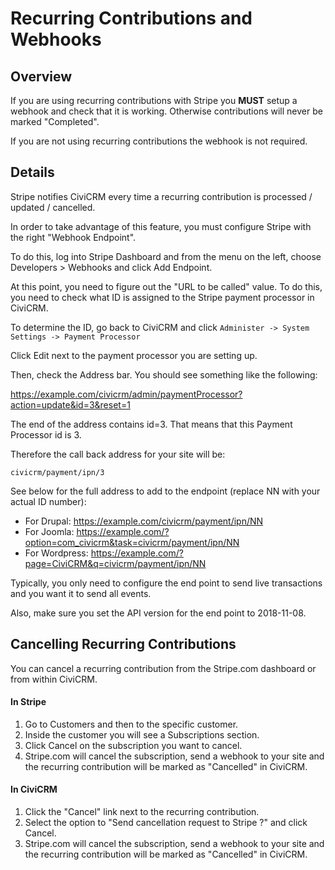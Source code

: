 # Recurring Contributions and Webhooks
## Overview
If you are using recurring contributions with Stripe you **MUST** setup a webhook and check that it is working. Otherwise contributions will never be marked "Completed".

If you are not using recurring contributions the webhook is not required.

## Details
Stripe notifies CiviCRM every time a recurring contribution is processed / updated / cancelled.

In order to take advantage of this feature, you must configure Stripe with the right "Webhook Endpoint".

To do this, log into Stripe Dashboard and from the menu on the left, choose Developers > Webhooks and click Add Endpoint.

At this point, you need to figure out the "URL to be called" value. To do this, you need to check what ID is assigned to the Stripe payment processor in CiviCRM.

To determine the ID, go back to CiviCRM and click `Administer -> System Settings -> Payment Processor`

Click Edit next to the payment processor you are setting up.

Then, check the Address bar. You should see something like the following:

https://example.com/civicrm/admin/paymentProcessor?action=update&id=3&reset=1

The end of the address contains id=3. That means that this Payment Processor id is 3.

Therefore the call back address for your site will be:

    civicrm/payment/ipn/3

See below for the full address to add to the endpoint (replace NN with your actual ID number):

* For Drupal:  https://example.com/civicrm/payment/ipn/NN
* For Joomla:  https://example.com/?option=com_civicrm&task=civicrm/payment/ipn/NN
* For Wordpress:  https://example.com/?page=CiviCRM&q=civicrm/payment/ipn/NN

Typically, you only need to configure the end point to send live transactions and you want it to send all events.

Also, make sure you set the API version for the end point to 2018-11-08.

## Cancelling Recurring Contributions
You can cancel a recurring contribution from the Stripe.com dashboard or from within CiviCRM.

#### In Stripe
1. Go to Customers and then to the specific customer.
1. Inside the customer you will see a Subscriptions section.
1. Click Cancel on the subscription you want to cancel.
1. Stripe.com will cancel the subscription, send a webhook to your site and the recurring contribution will be marked as "Cancelled" in CiviCRM.

#### In CiviCRM
1. Click the "Cancel" link next to the recurring contribution.
1. Select the option to "Send cancellation request to Stripe ?" and click Cancel.
1. Stripe.com will cancel the subscription, send a webhook to your site and the recurring contribution will be marked as "Cancelled" in CiviCRM.
